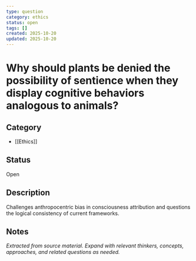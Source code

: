 ```yaml
---
type: question
category: ethics
status: open
tags: []
created: 2025-10-20
updated: 2025-10-20
---
```


# Why should plants be denied the possibility of sentience when they display cognitive behaviors analogous to animals?

## Category

- [[Ethics]]

## Status

Open

## Description

Challenges anthropocentric bias in consciousness attribution and questions the logical consistency of current frameworks.

## Notes

*Extracted from source material. Expand with relevant thinkers, concepts, approaches, and related questions as needed.*
